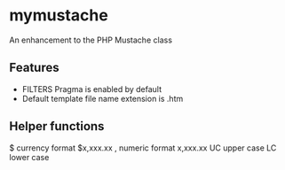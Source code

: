 mymustache
==========

An enhancement to the PHP Mustache class

Features
--------

- FILTERS Pragma is enabled by default
- Default template file name extension is .htm

Helper functions
----------------

$	currency format $x,xxx.xx
,	numeric format x,xxx.xx
UC	upper case
LC	lower case
